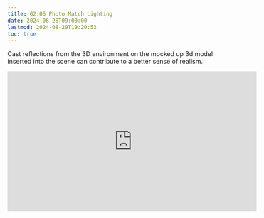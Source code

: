 ```yaml
---
title: 02.05 Photo Match Lighting
date: 2024-08-28T09:00:00
lastmod: 2024-08-29T19:20:53
toc: true
---
```


Cast reflections from the 3D environment on the mocked up 3d model inserted into the scene can contribute to a better sense of realism.

<div class="iframe-16-9-container">
<iframe class="youTubeIframe" width="560" height="315" src="https://www.youtube.com/embed/qBePDl2l2hI?rel=0" title="YouTube video player" frameborder="0" allow="accelerometer; autoplay; clipboard-write; encrypted-media; gyroscope; picture-in-picture; web-share" referrerpolicy="strict-origin-when-cross-origin" allowfullscreen></iframe>
</div>
